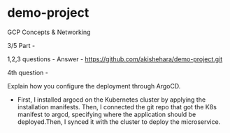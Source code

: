 # demo-project


GCP Concepts & Networking

3/5 Part - 

1,2,3 questions - Answer - https://github.com/akishehara/demo-project.git

4th question - 

Explain how you configure the deployment through ArgoCD.

* First, I installed argocd on the Kubernetes cluster by applying the installation manifests. Then, I connected the git repo that got the K8s manifest to argcd, specifying where the application should be deployed.Then, I synced it with the cluster to deploy the microservice.  
